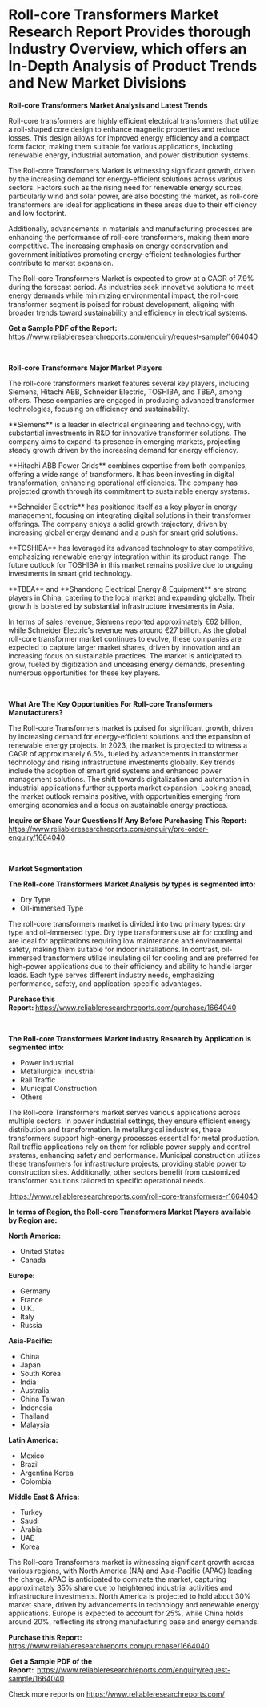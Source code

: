 <p><h1>Roll-core Transformers Market Research Report Provides thorough Industry Overview, which offers an In-Depth Analysis of Product Trends and New Market Divisions</h1></p><p><strong>Roll-core Transformers Market Analysis and Latest Trends</strong></p>
<p><p>Roll-core transformers are highly efficient electrical transformers that utilize a roll-shaped core design to enhance magnetic properties and reduce losses. This design allows for improved energy efficiency and a compact form factor, making them suitable for various applications, including renewable energy, industrial automation, and power distribution systems.</p><p>The Roll-core Transformers Market is witnessing significant growth, driven by the increasing demand for energy-efficient solutions across various sectors. Factors such as the rising need for renewable energy sources, particularly wind and solar power, are also boosting the market, as roll-core transformers are ideal for applications in these areas due to their efficiency and low footprint. </p><p>Additionally, advancements in materials and manufacturing processes are enhancing the performance of roll-core transformers, making them more competitive. The increasing emphasis on energy conservation and government initiatives promoting energy-efficient technologies further contribute to market expansion.</p><p>The Roll-core Transformers Market is expected to grow at a CAGR of 7.9% during the forecast period. As industries seek innovative solutions to meet energy demands while minimizing environmental impact, the roll-core transformer segment is poised for robust development, aligning with broader trends toward sustainability and efficiency in electrical systems.</p></p>
<p><strong>Get a Sample PDF of the Report:&nbsp;</strong> <a href="https://www.reliableresearchreports.com/enquiry/request-sample/1664040?utm_campaign=3579&utm_medium=2&utm_source=Github&utm_content=ia&utm_term=23032025&utm_id=roll-core-transformers">https://www.reliableresearchreports.com/enquiry/request-sample/1664040</a></p>
<p>&nbsp;</p>
<p><strong>Roll-core Transformers Major Market Players</strong></p>
<p><p>The roll-core transformers market features several key players, including Siemens, Hitachi ABB, Schneider Electric, TOSHIBA, and TBEA, among others. These companies are engaged in producing advanced transformer technologies, focusing on efficiency and sustainability.</p><p>**Siemens** is a leader in electrical engineering and technology, with substantial investments in R&D for innovative transformer solutions. The company aims to expand its presence in emerging markets, projecting steady growth driven by the increasing demand for energy efficiency.</p><p>**Hitachi ABB Power Grids** combines expertise from both companies, offering a wide range of transformers. It has been investing in digital transformation, enhancing operational efficiencies. The company has projected growth through its commitment to sustainable energy systems.</p><p>**Schneider Electric** has positioned itself as a key player in energy management, focusing on integrating digital solutions in their transformer offerings. The company enjoys a solid growth trajectory, driven by increasing global energy demand and a push for smart grid solutions.</p><p>**TOSHIBA** has leveraged its advanced technology to stay competitive, emphasizing renewable energy integration within its product range. The future outlook for TOSHIBA in this market remains positive due to ongoing investments in smart grid technology.</p><p>**TBEA** and **Shandong Electrical Energy & Equipment** are strong players in China, catering to the local market and expanding globally. Their growth is bolstered by substantial infrastructure investments in Asia.</p><p>In terms of sales revenue, Siemens reported approximately €62 billion, while Schneider Electric's revenue was around €27 billion. As the global roll-core transformer market continues to evolve, these companies are expected to capture larger market shares, driven by innovation and an increasing focus on sustainable practices. The market is anticipated to grow, fueled by digitization and unceasing energy demands, presenting numerous opportunities for these key players.</p></p>
<p>&nbsp;</p>
<p><strong>What Are The Key Opportunities For Roll-core Transformers Manufacturers?</strong></p>
<p><p>The Roll-core Transformers market is poised for significant growth, driven by increasing demand for energy-efficient solutions and the expansion of renewable energy projects. In 2023, the market is projected to witness a CAGR of approximately 6.5%, fueled by advancements in transformer technology and rising infrastructure investments globally. Key trends include the adoption of smart grid systems and enhanced power management solutions. The shift towards digitalization and automation in industrial applications further supports market expansion. Looking ahead, the market outlook remains positive, with opportunities emerging from emerging economies and a focus on sustainable energy practices.</p></p>
<p><strong>Inquire or Share Your Questions If Any Before Purchasing This Report:</strong> <a href="https://www.reliableresearchreports.com/enquiry/pre-order-enquiry/1664040?utm_campaign=3579&utm_medium=2&utm_source=Github&utm_content=ia&utm_term=23032025&utm_id=roll-core-transformers">https://www.reliableresearchreports.com/enquiry/pre-order-enquiry/1664040</a></p>
<p>&nbsp;</p>
<p><strong>Market Segmentation</strong></p>
<p><strong>The Roll-core Transformers Market Analysis by types is segmented into:</strong></p>
<p><ul><li>Dry Type</li><li>Oil-immersed Type</li></ul></p>
<p><p>The roll-core transformers market is divided into two primary types: dry type and oil-immersed type. Dry type transformers use air for cooling and are ideal for applications requiring low maintenance and environmental safety, making them suitable for indoor installations. In contrast, oil-immersed transformers utilize insulating oil for cooling and are preferred for high-power applications due to their efficiency and ability to handle larger loads. Each type serves different industry needs, emphasizing performance, safety, and application-specific advantages.</p></p>
<p><strong>Purchase this Report:&nbsp;</strong><a href="https://www.reliableresearchreports.com/purchase/1664040?utm_campaign=3579&utm_medium=2&utm_source=Github&utm_content=ia&utm_term=23032025&utm_id=roll-core-transformers">https://www.reliableresearchreports.com/purchase/1664040</a></p>
<p>&nbsp;</p>
<p><strong>The Roll-core Transformers Market Industry Research by Application is segmented into:</strong></p>
<p><ul><li>Power industrial</li><li>Metallurgical industrial</li><li>Rail Traffic</li><li>Municipal Construction</li><li>Others</li></ul></p>
<p><p>The Roll-core Transformers market serves various applications across multiple sectors. In power industrial settings, they ensure efficient energy distribution and transformation. In metallurgical industries, these transformers support high-energy processes essential for metal production. Rail traffic applications rely on them for reliable power supply and control systems, enhancing safety and performance. Municipal construction utilizes these transformers for infrastructure projects, providing stable power to construction sites. Additionally, other sectors benefit from customized transformer solutions tailored to specific operational needs.</p></p>
<p><a href="https://www.reliableresearchreports.com/roll-core-transformers-r1664040?utm_campaign=3579&utm_medium=2&utm_source=Github&utm_content=ia&utm_term=23032025&utm_id=roll-core-transformers">&nbsp;https://www.reliableresearchreports.com/roll-core-transformers-r1664040</a></p>
<p><strong>In terms of Region, the Roll-core Transformers Market Players available by Region are:</strong></p>
<p>
    <p> <strong> North America: </strong>
        <ul>
            <li>United States</li>
            <li>Canada</li>
        </ul>
        </p> 
    <p> <strong> Europe: </strong>
        <ul>
            <li>Germany</li>
            <li>France</li>
            <li>U.K.</li>
            <li>Italy</li>
            <li>Russia</li>
        </ul>
        </p> 
    <p> <strong> Asia-Pacific: </strong>
        <ul>
            <li>China</li>
            <li>Japan</li>
            <li>South Korea</li>
            <li>India</li>
            <li>Australia</li>
            <li>China Taiwan</li>
            <li>Indonesia</li>
            <li>Thailand</li>
            <li>Malaysia</li>
        </ul>
        </p> 
    <p> <strong> Latin America: </strong>
        <ul>
            <li>Mexico</li>
            <li>Brazil</li>
            <li>Argentina Korea</li>
            <li>Colombia</li>
        </ul>
        </p> 
    <p> <strong> Middle East & Africa: </strong>
        <ul>
            <li>Turkey</li>
            <li>Saudi</li>
            <li>Arabia</li>
            <li>UAE</li>
            <li>Korea</li>
        </ul>
    </p>
    </p>
<p><p>The Roll-core Transformers market is witnessing significant growth across various regions, with North America (NA) and Asia-Pacific (APAC) leading the charge. APAC is anticipated to dominate the market, capturing approximately 35% share due to heightened industrial activities and infrastructure investments. North America is projected to hold about 30% market share, driven by advancements in technology and renewable energy applications. Europe is expected to account for 25%, while China holds around 20%, reflecting its strong manufacturing base and energy demands.</p></p>
<p><strong>Purchase this Report: </strong><a href="https://www.reliableresearchreports.com/purchase/1664040?utm_campaign=3579&utm_medium=2&utm_source=Github&utm_content=ia&utm_term=23032025&utm_id=roll-core-transformers">https://www.reliableresearchreports.com/purchase/1664040</a></p>
<p>&nbsp;<strong>Get a Sample PDF of the Report:&nbsp;&nbsp;</strong><a href="https://www.reliableresearchreports.com/enquiry/request-sample/1664040?utm_campaign=3579&utm_medium=2&utm_source=Github&utm_content=ia&utm_term=23032025&utm_id=roll-core-transformers">https://www.reliableresearchreports.com/enquiry/request-sample/1664040</a></p>
<p><strong></strong></p>
<p>Check more reports on <a href="https://www.reliableresearchreports.com/?utm_campaign=3579&utm_medium=2&utm_source=Github&utm_content=ia&utm_term=23032025&utm_id=roll-core-transformers">https://www.reliableresearchreports.com/</a></p>